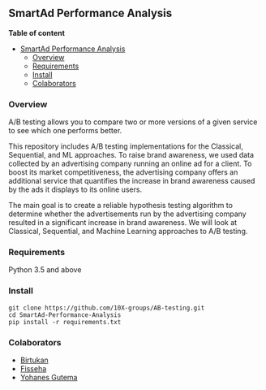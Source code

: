 ## SmartAd Performance Analysis

**Table of content**

- [SmartAd Performance Analysis](#smartadperformanceanalysis)
  - [Overview](#overview)
  - [Requirements](#requirements)
  - [Install](#install)
  - [Colaborators](#colaborators)

### Overview
A/B testing allows you to compare two or more versions of a given service to see which one performs better.

This repository includes A/B testing implementations for the Classical, Sequential, and ML approaches. To raise brand awareness, we used data collected by an advertising company running an online ad for a client. To boost its market competitiveness, the advertising company offers an additional service that quantifies the increase in brand awareness caused by the ads it displays to its online users. 

The main goal is to create a reliable hypothesis testing algorithm to determine whether the advertisements run by the advertising company resulted in a significant increase in brand awareness. We will look at Classical, Sequential, and Machine Learning approaches to A/B testing.

### Requirements
Python 3.5 and above

### Install 
```
git clone https://github.com/10X-groups/AB-testing.git
cd SmartAd-Performance-Analysis
pip install -r requirements.txt
```

### Colaborators
* [Birtukan ](https://github.com/Endework)
* [Fisseha](https://github.com/didier-i)
* [Yohanes Gutema](https://github.com/Yohanes-GR)
